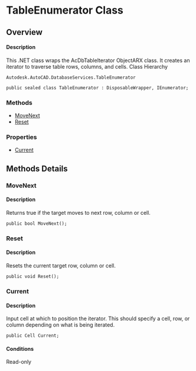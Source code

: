 # TableEnumerator Class

## Overview

#### Description
This .NET class wraps the AcDbTableIterator ObjectARX class. It creates an iterator to traverse table rows, columns, and cells.
Class Hierarchy
```text
Autodesk.AutoCAD.DatabaseServices.TableEnumerator
```

```text
public sealed class TableEnumerator : DisposableWrapper, IEnumerator;
```

### Methods

- [MoveNext](#movenext)
- [Reset](#reset)

### Properties

- [Current](#current)


## Methods Details

### MoveNext

#### Description
Returns true if the target moves to next row, column or cell.
```text
public bool MoveNext();
```

### Reset

#### Description
Resets the current target row, column or cell.
```text
public void Reset();
```

### Current

#### Description
Input cell at which to position the iterator. This should specify a cell, row, or column depending on what is being iterated.
```text
public Cell Current;
```

#### Conditions
Read-only